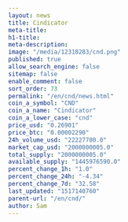 ```yaml
---
layout: news
title: Cindicator
meta-title: 
h1-title: 
meta-description: 
image: "/media/12318283/cnd.png"
published: true
allow_search_engine: false
sitemap: false
enable_comment: false
sort_order: 73
permalink: "/en/cnd/news.html"
coin_a_symbol: "CND"
coin_a_name: "Cindicator"
coin_a_lower_case: "cnd"
price_usd: "0.26901"
price_btc: "0.00002290"
24h_volume_usd: "22227700.0"
market_cap_usd: "2000000005.0"
total_supply: "2000000005.0"
available_supply: "1445976590.0"
percent_change_1h: "1.0"
percent_change_24h: "-4.34"
percent_change_7d: "32.58"
last_updated: "1517140760"
parent-url: "/en/cnd/"
author: Sam
---
```


